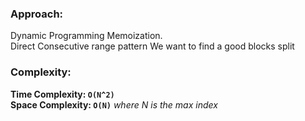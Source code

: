 ### Approach:
Dynamic Programming Memoization.\
​
Direct Consecutive range pattern
We want to find a good blocks split
​
### Complexity:
**Time Complexity: `O(N^2)`**\
**Space Complexity: `O(N)`** *where N is the max index*